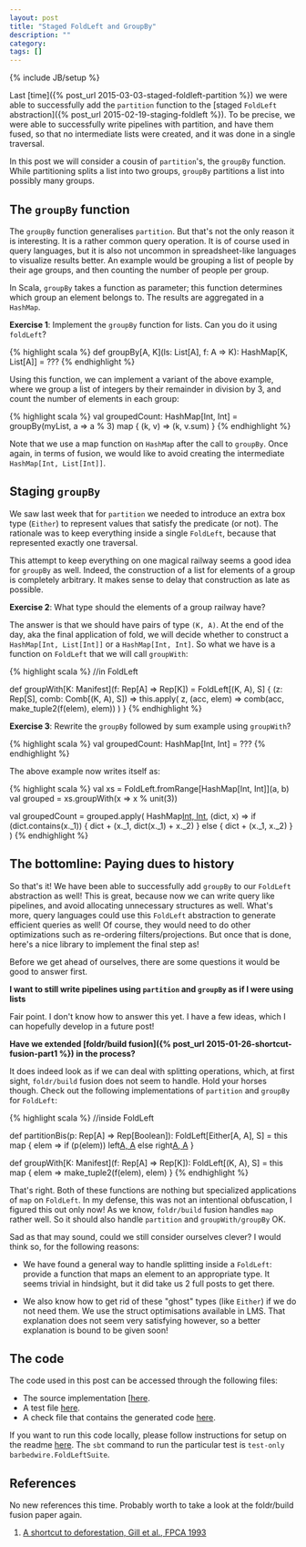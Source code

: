 ```yaml
---
layout: post
title: "Staged FoldLeft and GroupBy"
description: ""
category:
tags: []
---
```

{% include JB/setup %}

Last [time]({% post_url 2015-03-03-staged-foldleft-partition %}) we were able to
successfully add the `partition` function to the
[staged `FoldLeft` abstraction]({% post_url 2015-02-19-staging-foldleft %}). To
be precise, we were able to successfully write pipelines with partition, and have
them fused, so that no intermediate lists were created, and it was done in a single
traversal.

In this post we will consider a cousin of `partition`'s, the `groupBy` function.
While partitioning splits a list into two groups, `groupBy` partitions a list into
possibly many groups.


The `groupBy` function
--------------------

The `groupBy` function generalises `partition`. But that's not the only reason it
is interesting. It is a rather common query operation. It is of course used in query
languages, but it is also not uncommon in spreadsheet-like languages to visualize
results better. An example would be grouping a list of people by their age groups,
and then counting the number of people per group.

In Scala, `groupBy` takes a function as parameter; this function determines which
group an element belongs to. The results are aggregated in a `HashMap`.

__Exercise 1__: Implement the `groupBy` function for lists. Can you do it using
`foldLeft`?

{% highlight scala %}
def groupBy[A, K](ls: List[A], f: A => K): HashMap[K, List[A]] = ???
{% endhighlight %}

Using this function, we can implement a variant of the above example, where we
group a list of integers by their remainder in division by 3, and count the number
of elements in each group:

{% highlight scala %}
val groupedCount: HashMap[Int, Int] = groupBy(myList, a => a % 3) map {
  (k, v) => (k, v.sum)
}
{% endhighlight %}

Note that we use a map function on `HashMap` after the call to `groupBy`. Once
again, in terms of fusion, we would like to avoid creating the intermediate
`HashMap[Int, List[Int]]`.


Staging `groupBy`
-----------------

We saw last week that for `partition` we needed to introduce an extra box type
(`Either`) to represent values that satisfy the predicate (or not). The rationale
was to keep everything inside a single `FoldLeft`, because that represented exactly
one traversal.

This attempt to keep everything on one magical railway seems a good idea for `groupBy`
as well. Indeed, the construction of a list for elements of a group is completely
arbitrary. It makes sense to delay that construction as late as possible.

__Exercise 2__: What type should the elements of a group railway have?

The answer is that we should have pairs of type `(K, A)`. At the end of the day,
aka the final application of fold, we will decide whether to construct a `HashMap[Int, List[Int]]`
or a `HashMap[Int, Int]`. So what we have is a function on `FoldLeft` that we
will call `groupWith`:

{% highlight scala %}
//in FoldLeft

def groupWith[K: Manifest](f: Rep[A] => Rep[K]) =
  FoldLeft[(K, A), S] { (z: Rep[S], comb: Comb[(K, A), S]) =>
    this.apply(
      z,
      (acc, elem) => comb(acc, make_tuple2(f(elem), elem))
    )
  }
{% endhighlight %}


__Exercise 3__: Rewrite the `groupBy` followed by sum example using `groupWith`?

{% highlight scala %}
val groupedCount: HashMap[Int, Int] = ???
{% endhighlight %}

The above example now writes itself as:

{% highlight scala %}
val xs = FoldLeft.fromRange[HashMap[Int, Int]](a, b)
val grouped = xs.groupWith(x => x % unit(3))

val groupedCount = grouped.apply(
  HashMap[Int, Int](),
  (dict, x) =>
    if (dict.contains(x._1)) { dict + (x._1, dict(x._1) + x._2) }
    else { dict + (x._1, x._2) }
)
{% endhighlight %}

The bottomline: Paying dues to history
--------------------------------------

So that's it! We have been able to successfully add `groupBy` to our `FoldLeft`
abstraction as well! This is great, because now we can write query like pipelines,
and avoid allocating unnecessary structures as well. What's more, query languages
could use this `FoldLeft` abstraction to generate efficient queries as well! Of
course, they would need to do other optimizations such as re-ordering
filters/projections. But once that is done, here's a nice library to implement
the final step as!

Before we get ahead of ourselves, there are some questions it would be good to
answer first.

__I want to still write pipelines using `partition` and `groupBy` as if I were
using lists__

Fair point. I don't know how to answer this yet. I have a few ideas, which I can
hopefully develop in a future post!

__Have we extended [foldr/build fusion]({% post_url 2015-01-26-shortcut-fusion-part1 %})
in the process?__

It does indeed look as if we can deal with splitting operations, which, at first
sight, `foldr/build` fusion does not seem to handle. Hold your horses though. Check
out the following implementations of `partition` and `groupBy` for `FoldLeft`:

{% highlight scala %}
//inside FoldLeft

def partitionBis(p: Rep[A] => Rep[Boolean]): FoldLeft[Either[A, A], S] =
  this map { elem => if (p(elem)) left[A, A](elem) else right[A, A](elem) }

def groupWith[K: Manifest](f: Rep[A] => Rep[K]): FoldLeft[(K, A), S] =
  this map { elem => make_tuple2(f(elem), elem) }
{% endhighlight %}

That's right. Both of these functions are nothing but specialized applications of
`map` on `FoldLeft`. In my defense, this was not an intentional obfuscation, I
figured this out only now! As we know, `foldr/build` fusion handles `map` rather
well. So it should also handle `partition` and `groupWith/groupBy` OK.

Sad as that may sound, could we still consider ourselves clever? I would think so,
for the following reasons:

  * We have found a general way to handle splitting inside a `FoldLeft`: provide
  a function that maps an element to an appropriate type. It seems trivial in
  hindsight, but it did take us 2 full posts to get there.

  * We also know how to get rid of these "ghost" types (like `Either`) if we do
  not need them. We use the struct optimisations available in LMS. That explanation
  does not seem very satisfying however, so a better explanation is bound to be
  given soon!


The code
--------

The code used in this post can be accessed through the following files:

  * The source implementation [[here](https://github.com/manojo/staged-fold-fusion/blob/master/src/main/scala/barbedwire/FoldLeft.scala).
  * A test file [here](https://github.com/manojo/staged-fold-fusion/blob/master/src/test/scala/barbedwire/FoldLeftSuite.scala).
  * A check file that contains the generated code [here](https://github.com/manojo/staged-fold-fusion/blob/master/test-out/foldleft.check).

If you want to run this code locally, please follow instructions for setup on
the readme [here](https://github.com/manojo/staged-fold-fusion). The `sbt` command to
run the particular test is `test-only barbedwire.FoldLeftSuite`.


References
----------

No new references this time. Probably worth to take a look at the foldr/build fusion paper again.

1. [A shortcut to deforestation, Gill et al., FPCA 1993][1]

  [1]: http://dl.acm.org/citation.cfm?id=165214
